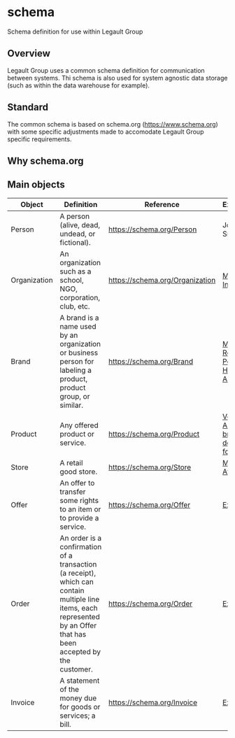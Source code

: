 
# schema
Schema definition for use within Legault Group

## Overview
Legault Group uses a common schema definition for communication between systems. Thi schema is also used for system agnostic data storage (such as within the data warehouse for example). 

## Standard
The common schema is based on schema.org (https://www.schema.org) with some specific adjustments made to accomodate Legault Group specific requirements. 

## Why schema.org

## Main objects
|Object | Definition | Reference | Example | 
|-------| ----------- | ---------------- | ------------| 
| Person | A person (alive, dead, undead, or fictional). | https://schema.org/Person | John Smith |
| Organization | An organization such as a school, NGO, corporation, club, etc. | https://schema.org/Organization | [Mondou Inc.](https://github.com/schapleau-legault/schema/blob/main/data/organization/mondou_inc.json)| 
| Brand | A brand is a name used by an organization or business person for labeling a product, product group, or similar. | https://schema.org/Brand | [Mondou](https://github.com/schapleau-legault/schema/blob/main/data/brand/renspets.json), [Ren's Pets](https://github.com/schapleau-legault/schema/blob/main/data/brand/renspets.json), [Homes Alive](https://github.com/schapleau-legault/schema/blob/main/data/brand/homes_alive.json)| 
| Product | Any offered product or service. | https://schema.org/Product | [VetDiet Adult all breeds dog food](https://github.com/schapleau-legault/schema/blob/main/data/product/vetdiet_adult_all_breeds.json) |
| Store | A retail good store. | https://schema.org/Store | [Mondou Atwater](https://github.com/schapleau-legault/schema/blob/main/data/store/mondou_atwater.json) |
| Offer | An offer to transfer some rights to an item or to provide a service. | https://schema.org/Offer | [Example]() |
| Order | An order is a confirmation of a transaction (a receipt), which can contain multiple line items, each represented by an Offer that has been accepted by the customer. | https://schema.org/Order | [Example]() |
| Invoice | A statement of the money due for goods or services; a bill. | https://schema.org/Invoice | [Example]() |




